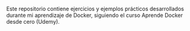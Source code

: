 Este repositorio contiene ejercicios y ejemplos prácticos desarrollados durante mi aprendizaje de Docker, siguiendo el curso Aprende Docker desde cero (Udemy).
